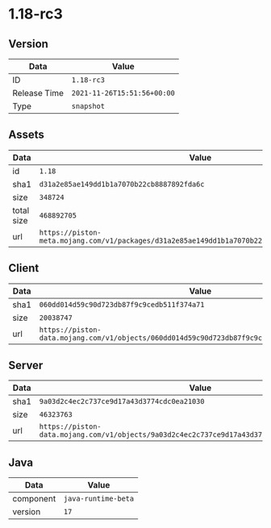 # 1.18-rc3

## Version

|**Data**        | **Value**                 |
|----------------|-------------------------|
| ID   | ```1.18-rc3```   |
| Release Time   | ```2021-11-26T15:51:56+00:00```   |
| Type   | ```snapshot```   |

## Assets

|**Data**        | **Value**                 |
|----------------|-------------------------|
| id   | ```1.18```   |
| sha1   | ```d31a2e85ae149dd1b1a7070b22cb8887892fda6c```   |
| size   | ```348724```   |
| total size  | ```468892705```  |
| url       | ```https://piston-meta.mojang.com/v1/packages/d31a2e85ae149dd1b1a7070b22cb8887892fda6c/1.18.json``` |

## Client

|**Data**        | **Value**                 |
|----------------|-------------------------|
| sha1   | ```060dd014d59c90d723db87f9c9cedb511f374a71```   |
| size   | ```20038747```   |
| url       | ```https://piston-data.mojang.com/v1/objects/060dd014d59c90d723db87f9c9cedb511f374a71/client.jar``` |

## Server

|**Data**        | **Value**                 |
|----------------|-------------------------|
| sha1   | ```9a03d2c4ec2c737ce9d17a43d3774cdc0ea21030```   |
| size   | ```46323763```   |
| url       | ```https://piston-data.mojang.com/v1/objects/9a03d2c4ec2c737ce9d17a43d3774cdc0ea21030/server.jar``` |

## Java

|**Data**        | **Value**                 |
|----------------|-------------------------|
| component   | ```java-runtime-beta```   |
| version   | ```17```   |